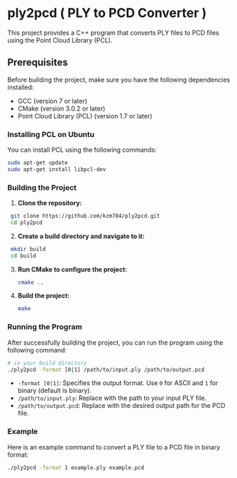 
# ply2pcd ( PLY to PCD Converter )

This project provides a C++ program that converts PLY files to PCD files using the Point Cloud Library (PCL).

## Prerequisites

Before building the project, make sure you have the following dependencies installed:

- GCC (version 7 or later)
- CMake (version 3.0.2 or later)
- Point Cloud Library (PCL) (version 1.7 or later)

### Installing PCL on Ubuntu

You can install PCL using the following commands:

```bash
sudo apt-get update
sudo apt-get install libpcl-dev
```

### Building the Project

1. **Clone the repository:**

  ```bash
   git clone https://github.com/kzm784/ply2pcd.git
   cd ply2pcd
  ```

2. **Create a build directory and navigate to it:**

  ```bash
   mkdir build
   cd build
  ```

3. **Run CMake to configure the project:**

   ```bash
   cmake ..
   ```

4. **Build the project:**

   ```bash
   make
   ```

### Running the Program

After successfully building the project, you can run the program using the following command:

```bash
# in your build directory
./ply2pcd -format [0|1] /path/to/input.ply /path/to/output.pcd
```

- `-format [0|1]`: Specifies the output format. Use `0` for ASCII and `1` for binary (default is binary).
- `/path/to/input.ply`: Replace with the path to your input PLY file.
- `/path/to/output.pcd`: Replace with the desired output path for the PCD file.

### Example

Here is an example command to convert a PLY file to a PCD file in binary format:

```bash
./ply2pcd -format 1 example.ply example.pcd
```
